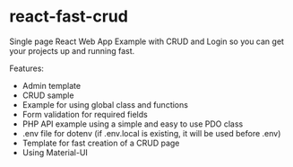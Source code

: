 # react-fast-crud
Single page React Web App Example with CRUD and Login so you can get your projects up and running fast.

Features:
- Admin template
- CRUD sample
- Example for using global class and functions
- Form validation for required fields
- PHP API example using a simple and easy to use PDO class
- .env file for dotenv (if .env.local is existing, it will be used before .env)
- Template for fast creation of a CRUD page
- Using Material-UI